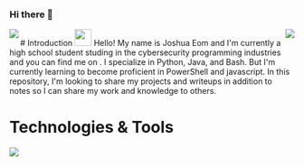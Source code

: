 ### Hi there 👋

<!--
**JoshuEo/JoshuEo** is a ✨ _special_ ✨ repository because its `README.md` (this file) appears on your GitHub profile.

Here are some ideas to get you started:

- 🔭 I’m currently working on ...
- 🌱 I’m currently learning ...
- 👯 I’m looking to collaborate on ...
- 🤔 I’m looking for help with ...
- 💬 Ask me about ...
- 📫 How to reach me: ...
- 😄 Pronouns: ...
- ⚡ Fun fact: ...
-->

<img align="left" src="https://github-readme-stats.vercel.app/api?username=JoshuEo&show_icons=true&theme=vue-dark" />
<img align="right" src="https://github-readme-stats.vercel.app/api/top-langs/?username=JoshuEo&theme=vue-dark" />
# Introduction <img src="https://raw.githubusercontent.com/MartinHeinz/MartinHeinz/master/wave.gif" width="30px">
Hello! My name is Joshua Eom and I'm currently a high school student studing in the cybersecurity programming industries and you can find me on . I specialize in Python, Java, and Bash. But I'm currently learning to become proficient in PowerShell and javascript. In this repository, I'm looking to share my projects and writeups in addition to notes so I can share my work and knowledge to others. 

# Technologies & Tools
![](https://img.shields.io/badge/Shell-Linux-informational?style=flat&logo=appveyor&logoColor=white&color=2bbc8a)

